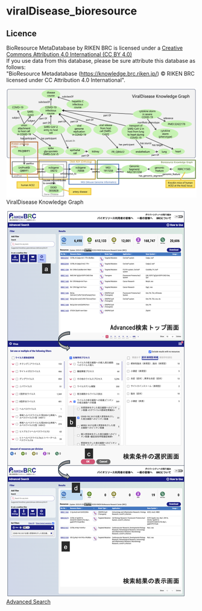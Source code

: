 # viralDisease_bioresource

## Licence
BioResource MetaDatabase by RIKEN BRC is licensed under a [Creative Commons Attribution 4.0 International (CC BY 4.0)](https://creativecommons.org/licenses/by/4.0/)  
If you use data from this database, please be sure attribute this database as follows:  
"BioResource Metadatabase (https://knowledge.brc.riken.jp/) © RIKEN BRC licensed under CC Attribution 4.0 International".  

![ViralDisease Knowledge Graph](https://github.com/kushidat/viralDisease_bioresource/blob/main/fig01b.png) 
ViralDisease Knowledge Graph

![Advanced Search](https://github.com/kushidat/viralDisease_bioresource/blob/main/fig02b.png)
[Advanced Search](https://web.brc.riken.jp/)
